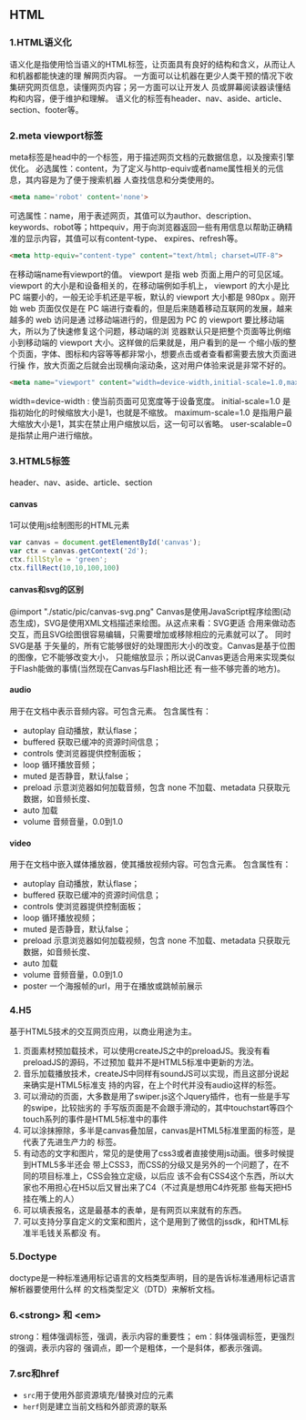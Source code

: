 ## HTML
### 1.HTML语义化
语义化是指使用恰当语义的HTML标签，让页面具有良好的结构和含义，从而让人和机器都能快速的理
解网页内容。
一方面可以让机器在更少人类干预的情况下收集研究网页信息，读懂网页内容；另一方面可以让开发人
员或屏幕阅读器读懂结构和内容，便于维护和理解。
语义化的标签有header、nav、aside、article、section、footer等。
### 2.meta viewport标签
meta标签是head中的一个标签，用于描述网页文档的元数据信息，以及搜索引擎优化。
必选属性：content，为了定义与http-equiv或者name属性相关的元信息，其内容是为了便于搜索机器
人查找信息和分类使用的。
```html
<meta name='robot' content='none'>
```
可选属性：name，用于表述网页，其值可以为author、description、keywords、robot等；httpequiv，用于向浏览器返回一些有用信息以帮助正确精准的显示内容，其值可以有content-type、
expires、refresh等。
```html
<meta http-equiv="content-type" content="text/html; charset=UTF-8">
```
在移动端name有viewport的值。
viewport 是指 web 页面上用户的可见区域。viewport 的大小是和设备相关的，在移动端例如手机上，
viewport 的大小是比 PC 端要小的，一般无论手机还是平板，默认的 viewport 大小都是 980px 。刚开
始 web 页面仅仅是在 PC 端进行查看的，但是后来随着移动互联网的发展，越来越多的 web 访问是通
过移动端进行的，但是因为 PC 的 viewport 要比移动端大，所以为了快速修复这个问题，移动端的浏
览器默认只是把整个页面等比例缩小到移动端的 viewport 大小。这样做的后果就是，用户看到的是一
个缩小版的整个页面，字体、图标和内容等等都非常小，想要点击或者查看都需要去放大页面进行操
作，放大页面之后就会出现横向滚动条，这对用户体验来说是非常不好的。
```html
<meta name="viewport" content="width=device-width,initial-scale=1.0,maximumscale=1.0,user-scalable=0"/>
```
width=device-width : 使当前页面可见宽度等于设备宽度。
initial-scale=1.0 是指初始化的时候缩放大小是1，也就是不缩放。
maximum-scale=1.0 是指用户最大缩放大小是1，其实在禁止用户缩放以后，这一句可以省略。
user-scalable=0 是指禁止用户进行缩放。
### 3.HTML5标签
header、nav、aside、article、section
#### canvas
1可以使用js绘制图形的HTML元素
```js
var canvas = document.getElementById('canvas');
var ctx = canvas.getContext('2d');
ctx.fillStyle = 'green';
ctx.fillRect(10,10,100,100)
```
#### canvas和svg的区别
@import "./static/pic/canvas-svg.png"
Canvas是使用JavaScript程序绘图(动态生成)，SVG是使用XML文档描述来绘图。从这点来看：SVG更适
合用来做动态交互，而且SVG绘图很容易编辑，只需要增加或移除相应的元素就可以了。 同时SVG是基
于矢量的，所有它能够很好的处理图形大小的改变。Canvas是基于位图的图像，它不能够改变大小，
只能缩放显示；所以说Canvas更适合用来实现类似于Flash能做的事情(当然现在Canvas与Flash相比还
有一些不够完善的地方)。
#### audio
用于在文档中表示音频内容。可包含元素。
包含属性有：
- autoplay 自动播放，默认flase；
- buffered 获取已缓冲的资源时间信息；
- controls 使浏览器提供控制面板；
- loop 循环播放音频；
- muted 是否静音，默认false；
- preload 示意浏览器如何加载音频，包含 none 不加载、metadata 只获取元数据，如音频长度、
- auto 加载
- volume 音频音量，0.0到1.0
#### video
用于在文档中嵌入媒体播放器，使其播放视频内容。可包含元素。
包含属性有：
- autoplay 自动播放，默认flase；
- buffered 获取已缓冲的资源时间信息；
- controls 使浏览器提供控制面板；
- loop 循环播放视频；
- muted 是否静音，默认false；
- preload 示意浏览器如何加载视频，包含 none 不加载、metadata 只获取元数据，如音频长度、
- auto 加载
- volume 音频音量，0.0到1.0
- poster 一个海报帧的url，用于在播放或跳帧前展示
### 4.H5
基于HTML5技术的交互网页应用，以商业用途为主。
1. 页面素材预加载技术，可以使用createJS之中的preloadJS。我没有看preloadJS的源码，不过预加
载并不是HTML5标准中更新的方法。
2. 音乐加载播放技术，createJS中同样有soundJS可以实现，而且这部分说起来确实是HTML5标准支
持的内容，在上个时代并没有audio这样的标签。
3. 可以滑动的页面，大多数是用了swiper.js这个Jquery插件，也有一些是手写的swipe，比较拙劣的
手写版页面是不会跟手滑动的，其中touchstart等四个touch系列的事件是HTML5标准中的事件
4. 可以涂抹擦除，多半是canvas叠加层，canvas是HTML5标准里面的标签，是代表了先进生产力的
标签。
5. 有动态的文字和图片，常见的是使用了css3或者直接使用js动画。很多时候提到HTML5多半还会
带上CSS3，而CSS的分级又是另外的一个问题了，在不同的项目标准上，CSS会独立定级，以后应
该不会有CSS4这个东西，所以大家也不用担心在H5以后又冒出来了C4（不过真是想用C4炸死那
些每天把H5挂在嘴上的人）
6. 可以填表报名，这是最基本的表单，是有网页以来就有的东西。
7. 可以支持分享自定义的文案和图片，这个是用到了微信的jssdk，和HTML标准半毛钱关系都没
有。
### 5.Doctype
doctype是一种标准通用标记语言的文档类型声明，目的是告诉标准通用标记语言解析器要使用什么样
的文档类型定义（DTD）来解析文档。
### 6.\<strong> 和 \<em>
strong：粗体强调标签，强调，表示内容的重要性； em：斜体强调标签，更强烈的强调，表示内容的
强调点，即一个是粗体，一个是斜体，都表示强调。
### 7.src和href
- `src`用于使用外部资源填充/替换对应的元素
- `herf`则是建立当前文档和外部资源的联系
